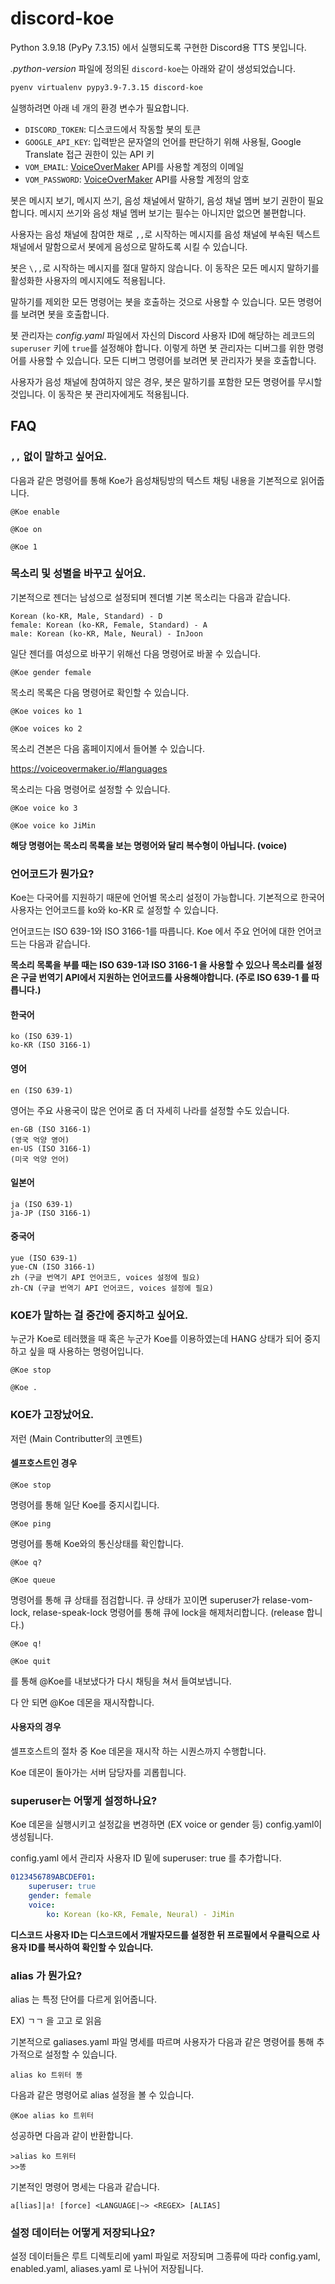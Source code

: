 # discord-koe

Python 3.9.18 (PyPy 7.3.15) 에서 실행되도록 구현한 Discord용 TTS 봇입니다.

*.python-version* 파일에 정의된 `discord-koe`는 아래와 같이 생성되었습니다.

```sh
pyenv virtualenv pypy3.9-7.3.15 discord-koe
```

실행하려면 아래 네 개의 환경 변수가 필요합니다.

- `DISCORD_TOKEN`: 디스코드에서 작동할 봇의 토큰
- `GOOGLE_API_KEY`: 입력받은 문자열의 언어를 판단하기 위해 사용될, Google Translate 접근 권한이 있는 API 키
- `VOM_EMAIL`: [VoiceOverMaker] API를 사용할 계정의 이메일
- `VOM_PASSWORD`: [VoiceOverMaker] API를 사용할 계정의 암호

봇은 메시지 보기, 메시지 쓰기, 음성 채널에서 말하기, 음성 채널 멤버 보기 권한이 필요합니다. 메시지 쓰기와 음성 채널 멤버 보기는 필수는 아니지만 없으면 불편합니다.

사용자는 음성 채널에 참여한 채로 `,,`로 시작하는 메시지를 음성 채널에 부속된 텍스트 채널에서 말함으로서 봇에게 음성으로 말하도록 시킬 수 있습니다.

봇은 `\,,`로 시작하는 메시지를 절대 말하지 않습니다. 이 동작은 모든 메시지 말하기를 활성화한 사용자의 메시지에도 적용됩니다.

말하기를 제외한 모든 명령어는 봇을 호출하는 것으로 사용할 수 있습니다. 모든 명령어를 보려면 봇을 호출합니다.

봇 관리자는 _config.yaml_ 파일에서 자신의 Discord 사용자 ID에 해당하는 레코드의 `superuser` 키에 `true`를 설정해야 합니다. 이렇게 하면 봇 관리자는 디버그를 위한 명령어를 사용할 수 있습니다. 모든 디버그 명령어를 보려면 봇 관리자가 봇을 호출합니다.

사용자가 음성 채널에 참여하지 않은 경우, 봇은 말하기를 포함한 모든 명령어를 무시할 것입니다. 이 동작은 봇 관리자에게도 적용됩니다.


[VoiceOverMaker]: https://voiceovermaker.io


## FAQ

### `,,` 없이 말하고 싶어요.

다음과 같은 명령어를 통해 Koe가 음성채팅방의 텍스트 채팅 내용을 기본적으로 읽어줍니다.

```
@Koe enable
```
```
@Koe on
```
```
@Koe 1
```

### 목소리 및 성별을 바꾸고 싶어요.

기본적으로 젠더는 남성으로 설정되며 젠더별 기본 목소리는 다음과 같습니다.

```
Korean (ko-KR, Male, Standard) - D
female: Korean (ko-KR, Female, Standard) - A
male: Korean (ko-KR, Male, Neural) - InJoon
```
일단 젠더를 여성으로 바꾸기 위해선 다음 명령어로 바꿀 수 있습니다.
```
@Koe gender female
```
목소리 목록은 다음 명령어로 확인할 수 있습니다.
```
@Koe voices ko 1
```
```
@Koe voices ko 2
```
목소리 견본은 다음 홈페이지에서 들어볼 수 있습니다.

https://voiceovermaker.io/#languages

목소리는 다음 명령어로 설정할 수 있습니다.
```
@Koe voice ko 3
```
```
@Koe voice ko JiMin
```
**해당 명령어는 목소리 목록을 보는 명령어와 달리 복수형이 아닙니다. (voice)**

### 언어코드가 뭔가요?

Koe는 다국어를 지원하기 때문에 언어별 목소리 설정이 가능합니다. 기본적으로 한국어 사용자는 언어코드를 ko와 ko-KR 로 설정할 수 있습니다.

언어코드는 ISO 639-1와 ISO 3166-1를 따릅니다.
Koe 에서 주요 언어에 대한 언어코드는 다음과 같습니다.

**목소리 목록을 부를 때는 ISO 639-1과 ISO 3166-1 을 사용할 수 있으나 목소리를 설정은 구글 번역기 API에서 지원하는 언어코드를 사용해야합니다. (주로 ISO 639-1 를 따릅니다.)**

#### 한국어
```
ko (ISO 639-1)
ko-KR (ISO 3166-1)
```

#### 영어
```
en (ISO 639-1)
```
영어는 주요 사용국이 많은 언어로 좀 더 자세히 나라를 설정할 수도 있습니다.
```
en-GB (ISO 3166-1)
(영국 억양 영어)
en-US (ISO 3166-1)
(미국 억양 언어)
```
#### 일본어
```
ja (ISO 639-1)
ja-JP (ISO 3166-1)
```
#### 중국어
```
yue (ISO 639-1)
yue-CN (ISO 3166-1)
zh (구글 번역기 API 언어코드, voices 설정에 필요)
zh-CN (구글 번역기 API 언어코드, voices 설정에 필요)
```
### KOE가 말하는 걸 중간에 중지하고 싶어요.

누군가 Koe로 테러했을 때 혹은 누군가 Koe를 이용하였는데 HANG 상태가 되어 중지하고 싶을 때 사용하는 명령어입니다.
```
@Koe stop
```
```
@Koe .
```
### KOE가 고장났어요.
저런 (Main Contributter의 코멘트)
#### 셀프호스트인 경우
```
@Koe stop
```
명령어를 통해 일단 Koe를 중지시킵니다.
```
@Koe ping
```
명령어를 통해 Koe와의 통신상태를 확인합니다.
```
@Koe q?
```
```
@Koe queue
```
명령어를 통해 큐 상태를 점검합니다.
큐 상태가 꼬이면 superuser가 relase-vom-lock, relase-speak-lock 명령어를 통해 큐에 lock을 해제처리합니다. (release 합니다.)
```
@Koe q!
```
```
@Koe quit
```
를 통해 @Koe를 내보냈다가 다시 채팅을 쳐서 들여보냅니다.

다 안 되면 @Koe 데몬을 재시작합니다.

#### 사용자의 경우

셀프호스트의 절차 중 Koe 데몬을 재시작 하는 시퀀스까지 수행합니다.

Koe 데몬이 돌아가는 서버 담당자를 괴롭힙니다.

### superuser는 어떻게 설정하나요?

Koe 데몬을 실행시키고 설정값을 변경하면 (EX voice or gender 등) config.yaml이 생성됩니다.

config.yaml 에서 관리자 사용자 ID 밑에 superuser: true 를 추가합니다.
```yaml
0123456789ABCDEF01:
    superuser: true
    gender: female
    voice:
        ko: Korean (ko-KR, Female, Neural) - JiMin
```
**디스코드 사용자 ID는 디스코드에서 개발자모드를 설정한 뒤 프로필에서 우클릭으로 사용자 ID를 복사하여 확인할 수 있습니다.**

### alias 가 뭔가요?

alias 는 특정 단어를 다르게 읽어줍니다.

EX) ㄱㄱ 을 고고 로 읽음

기본적으로 galiases.yaml 파일 명세를 따르며 사용자가 다음과 같은 명령어를 통해 추가적으로 설정할 수 있습니다.

```
alias ko 트위터 똥
```
다음과 같은 명령어로 alias 설정을 볼 수 있습니다.
```
@Koe alias ko 트위터
```
성공하면 다음과 같이 반환합니다.
```
>alias ko 트위터
>>똥
```

기본적인 명령어 명세는 다음과 같습니다.
```
a[lias]|a! [force] <LANGUAGE|~> <REGEX> [ALIAS]
```
### 설정 데이터는 어떻게 저장되나요?

설정 데이터들은 루트 디렉토리에 yaml 파일로 저장되며 그종류에 따라 config.yaml, enabled.yaml, aliases.yaml 로 나뉘어 저장됩니다.